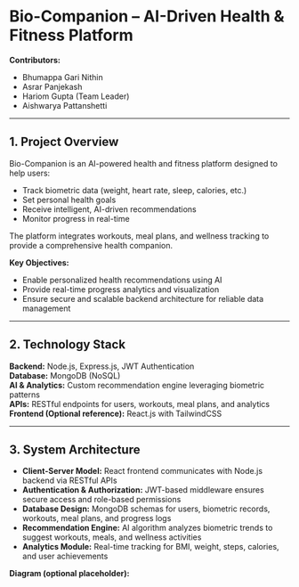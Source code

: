 # Bio-Companion – AI-Driven Health & Fitness Platform

**Contributors:**  
- Bhumappa Gari Nithin  
- Asrar Panjekash  
- Hariom Gupta (Team Leader)
- Aishwarya Pattanshetti  

---

## 1. Project Overview
Bio-Companion is an AI-powered health and fitness platform designed to help users:

- Track biometric data (weight, heart rate, sleep, calories, etc.)  
- Set personal health goals  
- Receive intelligent, AI-driven recommendations  
- Monitor progress in real-time  

The platform integrates workouts, meal plans, and wellness tracking to provide a comprehensive health companion.

**Key Objectives:**
- Enable personalized health recommendations using AI  
- Provide real-time progress analytics and visualization  
- Ensure secure and scalable backend architecture for reliable data management  

---

## 2. Technology Stack

**Backend:** Node.js, Express.js, JWT Authentication  
**Database:** MongoDB (NoSQL)  
**AI & Analytics:** Custom recommendation engine leveraging biometric patterns  
**APIs:** RESTful endpoints for users, workouts, meal plans, and analytics  
**Frontend (Optional reference):** React.js with TailwindCSS  

---

## 3. System Architecture

- **Client-Server Model:** React frontend communicates with Node.js backend via RESTful APIs  
- **Authentication & Authorization:** JWT-based middleware ensures secure access and role-based permissions  
- **Database Design:** MongoDB schemas for users, biometric records, workouts, meal plans, and progress logs  
- **Recommendation Engine:** AI algorithm analyzes biometric trends to suggest workouts, meals, and wellness activities  
- **Analytics Module:** Real-time tracking for BMI, weight, steps, calories, and user achievements  

**Diagram (optional placeholder):**  
